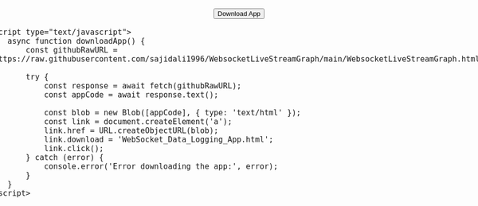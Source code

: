 
<html>
<head>
    <meta charset="UTF-8">
    <meta name="viewport" content="width=device-width, initial-scale=1.0">
    <title>Download WebSocket Data Logging App</title>
    <style>
        body, html {
            height: 100%;
            margin: 0;
            display: flex;
            justify-content: center;
            align-items: center;
            flex-direction: column;
            font-size: 18px;
        }
    </style>
</head>
<body>
    <button onclick="downloadApp()">Download App</button>

    <script type="text/javascript">
        async function downloadApp() {
            const githubRawURL = 'https://raw.githubusercontent.com/sajidali1996/WebsocketLiveStreamGraph/main/WebsocketLiveStreamGraph.html';

            try {
                const response = await fetch(githubRawURL);
                const appCode = await response.text();

                const blob = new Blob([appCode], { type: 'text/html' });
                const link = document.createElement('a');
                link.href = URL.createObjectURL(blob);
                link.download = 'WebSocket_Data_Logging_App.html';
                link.click();
            } catch (error) {
                console.error('Error downloading the app:', error);
            }
        }
    </script>
</body>
</html>
